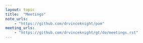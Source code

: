 ```yaml
---
layout: topic
title:  "Meetings"
note_urls:
    - "https://github.com/drvinceknight/pom"
meeting_urls:
    - "https://github.com/drvinceknight/gt/do/meetings.rst"
---
```

